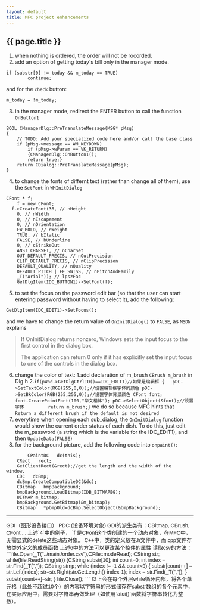 ```yaml
---
layout: default
title: MFC project enhancements
---
```


## {{ page.title }}
1. when nothing is ordered, the order will not be rocorded.
2. add an option of getting today's bill only in the manager mode.
```
if (substr[0] != today && m_today == TRUE)
		continue;
```
and for the `check` button:
```
m_today = !m_today;
```
3. in the manager mode, redirect the ENTER button to call the function `OnButton1`
```
BOOL CManagerDlg::PreTranslateMessage(MSG* pMsg)
{
	// TODO: Add your specialized code here and/or call the base class
	if (pMsg->message == WM_KEYDOWN)
		if (pMsg->wParam == VK_RETURN)
		{CManagerDlg::OnButton1();
		return true;}
	return CDialog::PreTranslateMessage(pMsg);
}
```
4. to change the fonts of differnt text (rather than change all of them), use the `SetFont` in `WMInitDialog`
```
CFont * f;
	f = new CFont;
  f->CreateFont(36, // nHeight   
    0, // nWidth   
    0, // nEscapement   
    0, // nOrientation   
    FW_BOLD, // nWeight   
    TRUE, // bItalic   
    FALSE, // bUnderline   
    0, // cStrikeOut   
    ANSI_CHARSET, // nCharSet   
    OUT_DEFAULT_PRECIS, // nOutPrecision   
    CLIP_DEFAULT_PRECIS, // nClipPrecision   
    DEFAULT_QUALITY, // nQuality   
    DEFAULT_PITCH | FF_SWISS, // nPitchAndFamily   
    _T("Arial")); // lpszFac   
	GetDlgItem(IDC_BUTTON1)->SetFont(f);
```
5. to set the focus on the password edit bar (so that the user can start entering password without having to select it), add the following:
```
GetDlgItem(IDC_EDIT1)->SetFocus();
```
and we have to change the return value of `OnInitDialog()` to `FALSE`, as `MSDN` explains
>If OnInitDialog returns nonzero, Windows sets the input focus to the first control in the dialog box.
>
>The application can return 0 only if it has explicitly set the input focus to one of the controls in the dialog box.

6. change the color of text:
1.add declaration of m_brush `CBrush m_brush` in Dlg.h
2.```if(pWnd->GetDlgCtrlID()==IDC_EDIT1)//如果是编辑框
    {   pDC->SetTextColor(RGB(255,0,0));//设置编辑框字体的颜色
        pDC->SetBkColor(RGB(255,255,0));//设置字体背景颜色
        CFont font;
        font.CreatePointFont(100,"华文楷体");
         pDC->SelectObject(&font);//设置字体        
        return m_brush;}```
we do so because MFC hints that  
`Return a different brush if the default is not desired`
7. everytime when opening each sub_dialog, the `OnInitDialog` function would show the current order status of each dish.
To do this, just edit the m_password (a string which is the variable for the IDC_EDIT1), and then `UpdateData(FALSE)`
8. for the background picture, add the following code into `onpaint()`:
```
		CPaintDC   dc(this);     
    CRect   rect;
    GetClientRect(&rect);//get the length and the width of the 	window.                                        
    CDC   dcBmp;                                           
    dcBmp.CreateCompatibleDC(&dc);                         
    CBitmap   bmpBackground;     
    bmpBackground.LoadBitmap(IDB_BITMAPBG);                 
    BITMAP m_bitmap;                                                     
    bmpBackground.GetBitmap(&m_bitmap);                    
    CBitmap   *pbmpOld=dcBmp.SelectObject(&bmpBackground);

```
* **
<span style="font-family:Arial">
GDI（图形设备接口）
PDC (设备环境对象)
GDI的派生类有：CBitmap, CBrush, CFont....
上述`4`中的例子， `f`是CFont这个类创建的一个动态对象，在MFC中，无需显式的delete这些动态对象。
C++中，类的定义放在.h文件中，而.cpp文件存放类外定义的成员函数
上述6中的方法可以更改某个控件的属性
读取csv的方法：
```file.Open(_T("../main./order.csv"),CFile::modeRead);
CString str;
while(file.ReadString(str))
	{CString substr[10];
	int count=0;
	int index = str.Find(_T(","));
	CString stmp;
	while (index != -1 && count<9)
	{
	substr[count++] = str.Left(index);
	str=str.Right(str.GetLength()-index-1);
	index = str.Find(_T(","));
	}
	substr[count++]=str;
	}
	file.Close();
```
以上会在每个外层while循环内部，将各个单元格（此处不超过10个）的内容以字符串的形式储存在substr数组的各个元素中，在实际应用中，需要对字符串再做处理（如使用`atoi()`函数将字符串转化为整数）。
</span>
